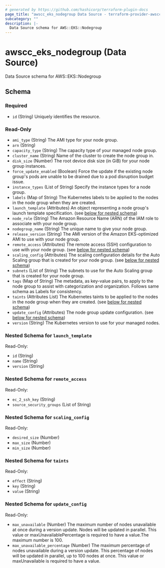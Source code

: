 ```yaml
---
# generated by https://github.com/hashicorp/terraform-plugin-docs
page_title: "awscc_eks_nodegroup Data Source - terraform-provider-awscc"
subcategory: ""
description: |-
  Data Source schema for AWS::EKS::Nodegroup
---
```


# awscc_eks_nodegroup (Data Source)

Data Source schema for AWS::EKS::Nodegroup



<!-- schema generated by tfplugindocs -->
## Schema

### Required

- `id` (String) Uniquely identifies the resource.

### Read-Only

- `ami_type` (String) The AMI type for your node group.
- `arn` (String)
- `capacity_type` (String) The capacity type of your managed node group.
- `cluster_name` (String) Name of the cluster to create the node group in.
- `disk_size` (Number) The root device disk size (in GiB) for your node group instances.
- `force_update_enabled` (Boolean) Force the update if the existing node group's pods are unable to be drained due to a pod disruption budget issue.
- `instance_types` (List of String) Specify the instance types for a node group.
- `labels` (Map of String) The Kubernetes labels to be applied to the nodes in the node group when they are created.
- `launch_template` (Attributes) An object representing a node group's launch template specification. (see [below for nested schema](#nestedatt--launch_template))
- `node_role` (String) The Amazon Resource Name (ARN) of the IAM role to associate with your node group.
- `nodegroup_name` (String) The unique name to give your node group.
- `release_version` (String) The AMI version of the Amazon EKS-optimized AMI to use with your node group.
- `remote_access` (Attributes) The remote access (SSH) configuration to use with your node group. (see [below for nested schema](#nestedatt--remote_access))
- `scaling_config` (Attributes) The scaling configuration details for the Auto Scaling group that is created for your node group. (see [below for nested schema](#nestedatt--scaling_config))
- `subnets` (List of String) The subnets to use for the Auto Scaling group that is created for your node group.
- `tags` (Map of String) The metadata, as key-value pairs, to apply to the node group to assist with categorization and organization. Follows same schema as Labels for consistency.
- `taints` (Attributes List) The Kubernetes taints to be applied to the nodes in the node group when they are created. (see [below for nested schema](#nestedatt--taints))
- `update_config` (Attributes) The node group update configuration. (see [below for nested schema](#nestedatt--update_config))
- `version` (String) The Kubernetes version to use for your managed nodes.

<a id="nestedatt--launch_template"></a>
### Nested Schema for `launch_template`

Read-Only:

- `id` (String)
- `name` (String)
- `version` (String)


<a id="nestedatt--remote_access"></a>
### Nested Schema for `remote_access`

Read-Only:

- `ec_2_ssh_key` (String)
- `source_security_groups` (List of String)


<a id="nestedatt--scaling_config"></a>
### Nested Schema for `scaling_config`

Read-Only:

- `desired_size` (Number)
- `max_size` (Number)
- `min_size` (Number)


<a id="nestedatt--taints"></a>
### Nested Schema for `taints`

Read-Only:

- `effect` (String)
- `key` (String)
- `value` (String)


<a id="nestedatt--update_config"></a>
### Nested Schema for `update_config`

Read-Only:

- `max_unavailable` (Number) The maximum number of nodes unavailable at once during a version update. Nodes will be updated in parallel. This value or maxUnavailablePercentage is required to have a value.The maximum number is 100.
- `max_unavailable_percentage` (Number) The maximum percentage of nodes unavailable during a version update. This percentage of nodes will be updated in parallel, up to 100 nodes at once. This value or maxUnavailable is required to have a value.
